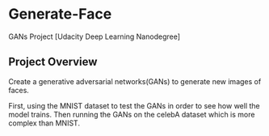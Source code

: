 # Generate-Face
GANs Project [Udacity Deep Learning Nanodegree]

## Project Overview
Create a generative adversarial networks(GANs) to generate new images of faces.

First, using the MNIST dataset to test the GANs in order to see how well the model trains. Then running the GANs on the celebA dataset which is more complex than MNIST.

